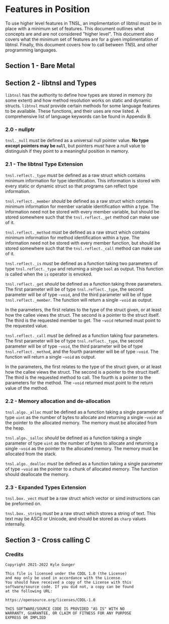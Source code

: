 # Features in Position

To use higher level features in TNSL, an implimentation of libtnsl must be in place with a minimum set of features.  This document outlines what concepts are and are not considered "higher level".  This document also covers what the minimum set of features are for a given implimentation of libtnsl.  Finally, this document covers how to call between TNSL and other programming languages.

## Section 1 - Bare Metal

## Section 2 - libtnsl and Types

`libtnsl` has the authority to define how types are stored in memory (to some extent) and how method resolution works on static and dynamic structs.  `libtnsl` *must* provide certain methods for some language features to be available.  These functions, and their uses are now listed.  A comprehensive list of language keywords can be found in Appendix B.

### 2.0 - nullptr

`tnsl._null` *must* be defined as a universal null pointer value.  **No type except pointers may be `null`**, but pointers *must* have a null value to distinguish if they point to a meaningful position in memory.

### 2.1 - The libtnsl Type Extension

`tnsl.reflect._type` *must* be defined as a raw struct which contains minimum information for type identification.  This information is stored with every static or dynamic struct so that programs can reflect type information.

`tnsl.reflect._member` *should* be defined as a raw struct which contains minimum information for member variable identification within a type.  The information need not be stored with every member variable, but should be stored somewhere such that the `tnsl.reflect._get` method can make use of it.

`tnsl.reflect._method` *must* be defined as a raw struct which contains minimum information for method identification within a type.  The information need not be stored with every member function, but should be stored somewhere such that the `tnsl.reflect._call` method can make use of it.

`tnsl.reflect._is` *must* be defined as a function taking two parameters of type `tnsl.reflect._type` and returning a single `bool` as output.  This function is called when the `is` operator is envoked.

`tnsl.reflect._get` *should* be defined as a function taking three parameters.  The first parameter will be of type `tnsl.reflect._type`, the second parameter will be of type `~void`, and the third parameter will be of type `tnsl.reflect._member`.  The function will return a single `~void` as output.

In the parameters, the first relates to the type of the struct given, or at least how the callee views the struct.  The second is a pointer to the struct itself.  The third is the requested member to get.  The `~void` returned must point to the requested value.

`tnsl.reflect._call` *must* be defined as a function taking four parameters.  The first parameter will be of type `tnsl.reflect._type`, the second parameter will be of type `~void`, the third parameter will be of type `tnsl.reflect._method`, and the fourth parameter will be of type `~void`.  The function will return a single `~void` as output.

In the parameters, the first relates to the type of the struct given, or at least how the callee views the struct.  The second is a pointer to the struct itself.  The third is the requested method to call.  The fourth is a pointer to the parameters for the method.  The `~void` returned must point to the return value of the method.

### 2.2 - Memory allocation and de-allocation

`tnsl.algo._alloc` *must* be defined as a function taking a single parameter of type `uint` as the number of bytes to allocate and returning a single `~void` as the pointer to the allocated memory.  The memory must be allocated from the heap.

`tnsl.algo._salloc` *should* be defined as a function taking a single parameter of type `uint` as the number of bytes to allocate and returning a single `~void` as the pointer to the allocated memory.  The memory must be allocated from the stack.

`tnsl.algo._dealloc` *must* be defined as a function taking a single parameter of type `~void` as the pointer to a chunk of allocated memory.  The function should deallocate the memory.

### 2.3 - Expanded Types Extension

`tnsl.box._vect` *must* be a raw struct which vector or simd instructions can be preformed on.

`tnsl.box._string` *must* be a raw struct which stores a string of text.  This text may be ASCII or Unicode, and should be stored as `charp` values internally.

## Section 3 - Cross calling C

### Credits

	Copyright 2021-2022 Kyle Gunger

	This file is licensed under the CDDL 1.0 (the License)
	and may only be used in accordance with the License.
	You should have received a copy of the License with this
	software/source code. If you did not, a copy can be found
	at the following URL:

	https://opensource.org/licenses/CDDL-1.0

	THIS SOFTWARE/SOURCE CODE IS PROVIDED "AS IS" WITH NO
	WARRANTY, GUARANTEE, OR CLAIM OF FITNESS FOR ANY PURPOSE
	EXPRESS OR IMPLIED